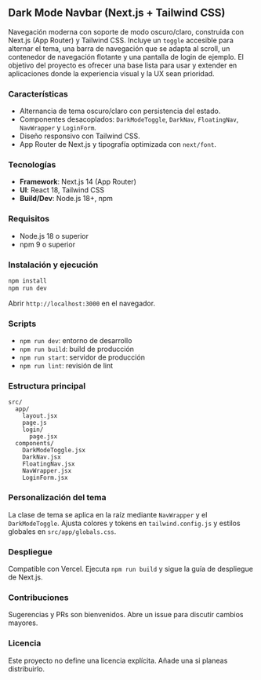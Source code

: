 ## Dark Mode Navbar (Next.js + Tailwind CSS)

Navegación moderna con soporte de modo oscuro/claro, construida con Next.js (App Router) y Tailwind CSS. Incluye un `toggle` accesible para alternar el tema, una barra de navegación que se adapta al scroll, un contenedor de navegación flotante y una pantalla de login de ejemplo. El objetivo del proyecto es ofrecer una base lista para usar y extender en aplicaciones donde la experiencia visual y la UX sean prioridad.

### Características
- Alternancia de tema oscuro/claro con persistencia del estado.
- Componentes desacoplados: `DarkModeToggle`, `DarkNav`, `FloatingNav`, `NavWrapper` y `LoginForm`.
- Diseño responsivo con Tailwind CSS.
- App Router de Next.js y tipografía optimizada con `next/font`.

### Tecnologías
- **Framework**: Next.js 14 (App Router)
- **UI**: React 18, Tailwind CSS
- **Build/Dev**: Node.js 18+, npm

### Requisitos
- Node.js 18 o superior
- npm 9 o superior

### Instalación y ejecución
```bash
npm install
npm run dev
```
Abrir `http://localhost:3000` en el navegador.

### Scripts
- `npm run dev`: entorno de desarrollo
- `npm run build`: build de producción
- `npm run start`: servidor de producción
- `npm run lint`: revisión de lint

### Estructura principal
```text
src/
  app/
    layout.jsx
    page.js
    login/
      page.jsx
  components/
    DarkModeToggle.jsx
    DarkNav.jsx
    FloatingNav.jsx
    NavWrapper.jsx
    LoginForm.jsx
```

### Personalización del tema
La clase de tema se aplica en la raíz mediante `NavWrapper` y el `DarkModeToggle`. Ajusta colores y tokens en `tailwind.config.js` y estilos globales en `src/app/globals.css`.

### Despliegue
Compatible con Vercel. Ejecuta `npm run build` y sigue la guía de despliegue de Next.js.

### Contribuciones
Sugerencias y PRs son bienvenidos. Abre un issue para discutir cambios mayores.

### Licencia
Este proyecto no define una licencia explícita. Añade una si planeas distribuirlo.
